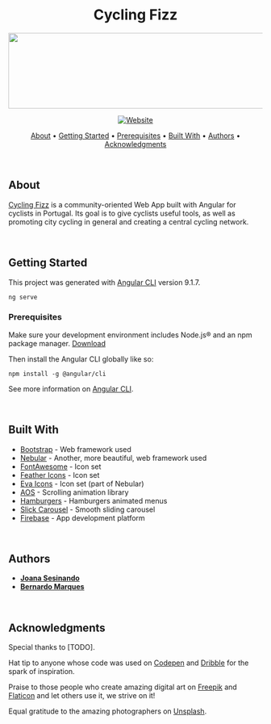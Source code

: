 <h1 align="center">Cycling Fizz</h1>

<p align="center">
  <img width="1052" height="150" src="https://drive.google.com/uc?id=1OBR4isWunhHnZbfsrcz03hFzjo3W3oV-">
</p>

<p align="center">
  <a href="https://cyclingfizz.pt/">
    <img src="https://img.shields.io/website?down_message=offline&style=flat-square&up_color=green&up_message=online&url=https%3A%2F%2Fcyclingfizz.pt" alt="Website">
  </a>
</p>

<p align="center">
  <a href="#about">About</a> •
  <a href="#gettingstarted">Getting Started</a> •
  <a href="#prerequisites">Prerequisites</a> •
  <a href="#builtwith">Built With</a> •
  <a href="#authors">Authors</a> •
  <a href="#acknowledgments">Acknowledgments</a>
</p>

<br>

## About

[Cycling Fizz](https://cyclingfizz.pt) is a community-oriented Web App built with Angular for cyclists in Portugal. Its goal is to give cyclists useful tools, as well as promoting city cycling in general and creating a central cycling network.

<br>

## Getting Started

This project was generated with [Angular CLI](https://github.com/angular/angular-cli) version 9.1.7.
```
ng serve
```

### Prerequisites

Make sure your development environment includes Node.js® and an npm package manager. [Download](https://www.npmjs.com/get-npm)

Then install the Angular CLI globally like so:
```
npm install -g @angular/cli
```

See more information on [Angular CLI](https://angular.io/guide/setup-local).

<br>

## Built With

* [Bootstrap](https://getbootstrap.com/) - Web framework used
* [Nebular](https://akveo.github.io/nebular/) - Another, more beautiful, web framework used
* [FontAwesome](https://fontawesome.com/) - Icon set
* [Feather Icons](https://feathericons.com/) - Icon set
* [Eva Icons](https://akveo.github.io/eva-icons/) - Icon set (part of Nebular)
* [AOS](https://michalsnik.github.io/aos/) - Scrolling animation library
* [Hamburgers](https://jonsuh.com/hamburgers/) - Hamburgers animated menus
* [Slick Carousel](https://kenwheeler.github.io/slick/) - Smooth sliding carousel
* [Firebase](https://firebase.google.com/) - App development platform

<br>

## Authors

* **[Joana Sesinando](https://www.linkedin.com/in/joanasesinando/)**
* **[Bernardo Marques](https://www.linkedin.com/in/bernardo-marques-aa241b134/)**

<br>

## Acknowledgments

Special thanks to [TODO].

Hat tip to anyone whose code was used on [Codepen](https://codepen.io/) and [Dribble](https://dribbble.com/) for the spark of inspiration.

Praise to those people who create amazing digital art on [Freepik](https://freepik.com/) and [Flaticon](https://flaticon.com/) and let others use it, we strive on it!

Equal gratitude to the amazing photographers on [Unsplash](https://unsplash.com/).
